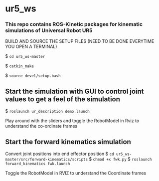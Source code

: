 # ur5_ws
### This repo contains ROS-Kinetic packages for kinematic simulations of Universal Robot UR5

BUILD AND SOURCE THE SETUP FILES (NEED TO BE DONE EVERYTIME YOU OPEN A TERMINAL)

$ `cd ur5_ws-master` 

$ `catkin_make` 

$ `source devel/setup.bash` 

## Start the simulation with GUI to control joint values to get a feel of the simulation

$ `roslaunch ur_description demo.launch`

Play around with the sliders and toggle the RobotModel in Rviz to understand the co-ordinate frames

## Start the forward kinematics simulation 
Convert joint positions into end effector position
$ `cd ur5_ws-master/src/forward-kinematics/scripts`
$ `chmod +x fwk.py`
$ `roslaunch forward_kinematics fwk.launch`

Toggle the RobotModel in RVIZ to understand the Coordinate frames
